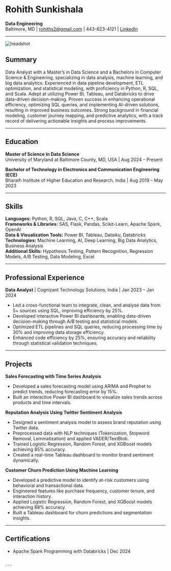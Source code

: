 # Rohith Sunkishala
**Data Engineering**  
Baltimore, MD | [rohiths2@gmail.com](mailto:rohiths2@gmail.com) | 443-623-4121 | [LinkedIn](https://www.linkedin.com)

---
![headshot](https://github.com/user-attachments/assets/ee2f2bb1-e0a2-4039-bc08-16220dfaa7db)

## Summary
Data Analyst with a Master’s in Data Science and a Bachelors in Computer Science & Engineering, specializing in data analysis, machine learning, and big data analytics. Experienced in data pipeline development, ETL optimization, and statistical modeling, with proficiency in Python, R, SQL, and Scala. Adept at utilizing Power BI, Tableau, and Databricks to drive data-driven decision-making. Proven success in enhancing operational efficiency, optimizing SQL queries, and implementing AI-driven solutions, resulting in improved business outcomes. Strong background in financial modeling, customer journey mapping, and predictive analytics, with a track record of delivering actionable insights and process improvements.

---

## Education
**Master of Science in Data Science**  
University of Maryland at Baltimore County, MD, USA | Aug 2024 – Present

**Bachelor of Technology in Electronics and Communication Engineering (ECE)**  
Bharath Institute of Higher Education and Research, India | Aug 2019 – May 2023

---

## Skills
**Languages:** Python, R, SQL, Java, C, C++, Scala  
**Frameworks & Libraries:** SAS, Flask, Pandas, Scikit-Learn, Apache Spark, OpenAI  
**Data & Visualization Tools:** Power BI, Tableau, Dataiku, Databricks  
**Technologies:** Machine Learning, AI, Deep Learning, Big Data Analytics, Business Analysis  
**Additional Skills:** Hypothesis Testing, Pattern Recognition, Regression Models, A/B Testing, Data Modeling, Excel

---

## Professional Experience
**Data Analyst** | Cognizant Technology Solutions, India | Jan 2023 – Jan 2024  
- Led a cross-functional team to integrate, clean, and analyse data from 5+ sources using SQL, improving efficiency by 25%.  
- Developed interactive Power BI dashboards, enabling data-driven decision-making through A/B testing and statistical models.  
- Optimized ETL pipelines and SQL queries, reducing processing time by 30% and improving data storage efficiency.  
- Enhanced code efficiency by 25%, ensuring accuracy and reliability through statistical validation techniques.

---

## Projects
**Sales Forecasting with Time Series Analysis**  
- Developed a sales forecasting model using ARIMA and Prophet to predict trends, reducing forecasting error by 15%.  
- Built an interactive Power BI dashboard to visualize sales trends across products and time intervals.

**Reputation Analysis Using Twitter Sentiment Analysis**  
- Designed a sentiment analysis model to assess brand reputation using Twitter data.  
- Preprocessed data with NLP techniques (Tokenization, Stopword Removal, Lemmatization) and applied VADER/TextBlob.  
- Trained Logistic Regression, Random Forest, and XGBoost models achieving 85% accuracy.  
- Created a real-time Tableau dashboard to monitor brand sentiment dynamically.

**Customer Churn Prediction Using Machine Learning**  
- Developed a predictive model to identify at-risk customers using behavioral and transactional data.  
- Engineered features like purchase frequency, customer tenure, and interaction history.  
- Applied Logistic Regression, Random Forest, and XGBoost models achieving 88% accuracy.  
- Built a Tableau dashboard for churn predictions and segmentation insights.

---

## Certifications
- Apache Spark Programming with Databricks | Dec 2024
```

---
